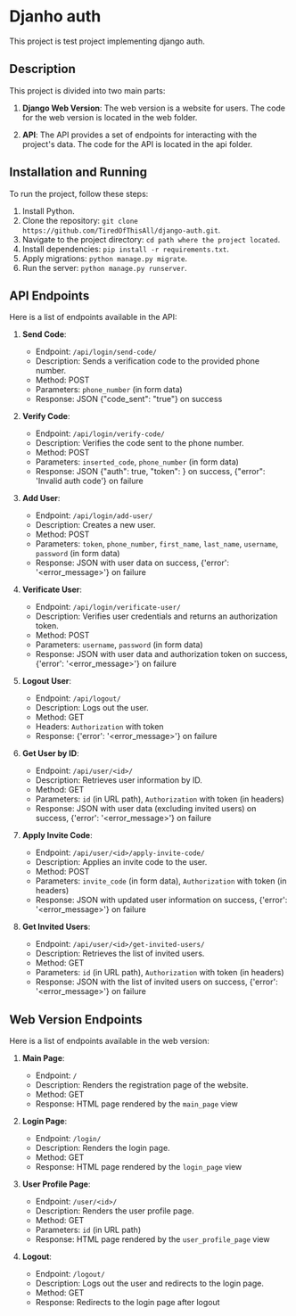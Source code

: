 # Djanho auth

This project is test project implementing django auth.

## Description

This project is divided into two main parts:

1. **Django Web Version**: The web version is a website for users. The code for the web version is located in the web folder.

2. **API**: The API provides a set of endpoints for interacting with the project's data. The code for the API is located in the api folder.

## Installation and Running

To run the project, follow these steps:

1. Install Python.
2. Clone the repository: `git clone https://github.com/TiredOfThisAll/django-auth.git`.
3. Navigate to the project directory: `cd path where the project located`.
4. Install dependencies: `pip install -r requirements.txt`.
5. Apply migrations: `python manage.py migrate`.
6. Run the server: `python manage.py runserver`.

## API Endpoints

Here is a list of endpoints available in the API:

1. **Send Code**: 
   - Endpoint: `/api/login/send-code/`
   - Description: Sends a verification code to the provided phone number.
   - Method: POST
   - Parameters: `phone_number` (in form data)
   - Response: JSON {"code_sent": "true"} on success
   
2. **Verify Code**: 
   - Endpoint: `/api/login/verify-code/`
   - Description: Verifies the code sent to the phone number.
   - Method: POST
   - Parameters: `inserted_code`, `phone_number` (in form data)
   - Response: JSON {"auth": true, "token": <token>} on success, {"error": 'Invalid auth code'} on failure
   
3. **Add User**: 
   - Endpoint: `/api/login/add-user/`
   - Description: Creates a new user.
   - Method: POST
   - Parameters: `token`, `phone_number`, `first_name`, `last_name`, `username`, `password` (in form data)
   - Response: JSON with user data on success, {'error': '<error_message>'} on failure
   
4. **Verificate User**: 
   - Endpoint: `/api/login/verificate-user/`
   - Description: Verifies user credentials and returns an authorization token.
   - Method: POST
   - Parameters: `username`, `password` (in form data)
   - Response: JSON with user data and authorization token on success, {'error': '<error_message>'} on failure
   
5. **Logout User**: 
   - Endpoint: `/api/logout/`
   - Description: Logs out the user.
   - Method: GET
   - Headers: `Authorization` with token
   - Response: {'error': '<error_message>'} on failure
   
6. **Get User by ID**: 
   - Endpoint: `/api/user/<id>/`
   - Description: Retrieves user information by ID.
   - Method: GET
   - Parameters: `id` (in URL path), `Authorization` with token (in headers)
   - Response: JSON with user data (excluding invited users) on success, {'error': '<error_message>'} on failure
   
7. **Apply Invite Code**: 
   - Endpoint: `/api/user/<id>/apply-invite-code/`
   - Description: Applies an invite code to the user.
   - Method: POST
   - Parameters: `invite_code` (in form data), `Authorization` with token (in headers)
   - Response: JSON with updated user information on success, {'error': '<error_message>'} on failure
   
8. **Get Invited Users**: 
   - Endpoint: `/api/user/<id>/get-invited-users/`
   - Description: Retrieves the list of invited users.
   - Method: GET
   - Parameters: `id` (in URL path), `Authorization` with token (in headers)
   - Response: JSON with the list of invited users on success, {'error': '<error_message>'} on failure

## Web Version Endpoints

Here is a list of endpoints available in the web version:

1. **Main Page**: 
   - Endpoint: `/`
   - Description: Renders the registration page of the website.
   - Method: GET
   - Response: HTML page rendered by the `main_page` view
   
2. **Login Page**: 
   - Endpoint: `/login/`
   - Description: Renders the login page.
   - Method: GET
   - Response: HTML page rendered by the `login_page` view
   
3. **User Profile Page**: 
   - Endpoint: `/user/<id>/`
   - Description: Renders the user profile page.
   - Method: GET
   - Parameters: `id` (in URL path)
   - Response: HTML page rendered by the `user_profile_page` view
   
4. **Logout**: 
   - Endpoint: `/logout/`
   - Description: Logs out the user and redirects to the login page.
   - Method: GET
   - Response: Redirects to the login page after logout

